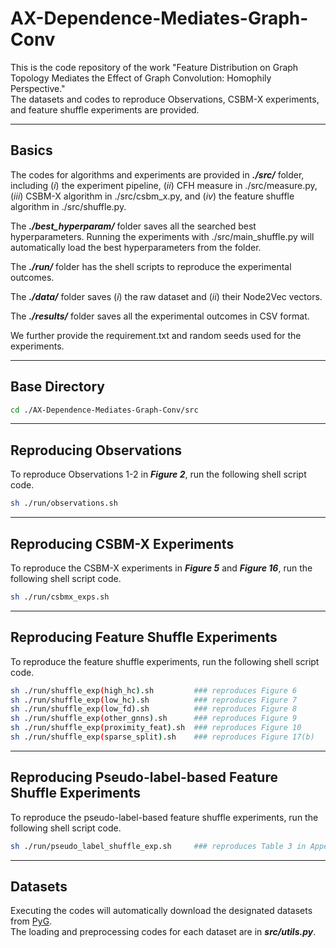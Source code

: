 # AX-Dependence-Mediates-Graph-Conv

This is the code repository of the work "Feature Distribution on Graph Topology Mediates the Effect of Graph Convolution: Homophily Perspective." \
The datasets and codes to reproduce Observations, CSBM-X experiments, and feature shuffle experiments are provided.

---
## Basics

The codes for algorithms and experiments are provided in **_./src/_** folder, including (_i_) the experiment pipeline, (_ii_) CFH measure in  ./src/measure.py, (_iii_) CSBM-X algorithm in ./src/csbm_x.py, and (_iv_) the feature shuffle algorithm in ./src/shuffle.py.

The **_./best_hyperparam/_** folder saves all the searched best hyperparameters. Running the experiments with ./src/main_shuffle.py will automatically load the best hyperparameters from the folder.

The **_./run/_** folder has the shell scripts to reproduce the experimental outcomes.

The **_./data/_** folder saves (_i_) the raw dataset and (_ii_) their Node2Vec vectors.

The **_./results/_** folder saves all the experimental outcomes in CSV format.

We further provide the requirement.txt and random seeds used for the experiments.

---

## Base Directory
```bash
cd ./AX-Dependence-Mediates-Graph-Conv/src
```

---

## Reproducing Observations

To reproduce Observations 1-2 in **_Figure 2_**, run the following shell script code.
```bash
sh ./run/observations.sh
```


---

## Reproducing CSBM-X Experiments
To reproduce the CSBM-X experiments in **_Figure 5_** and **_Figure 16_**, run the following shell script code.
```bash
sh ./run/csbmx_exps.sh
```

---

## Reproducing Feature Shuffle Experiments
To reproduce the feature shuffle experiments, run the following shell script code.
```bash
sh ./run/shuffle_exp(high_hc).sh         ### reproduces Figure 6
sh ./run/shuffle_exp(low_hc).sh          ### reproduces Figure 7
sh ./run/shuffle_exp(low_fd).sh          ### reproduces Figure 8
sh ./run/shuffle_exp(other_gnns).sh      ### reproduces Figure 9
sh ./run/shuffle_exp(proximity_feat).sh  ### reproduces Figure 10
sh ./run/shuffle_exp(sparse_split).sh    ### reproduces Figure 17(b)
```

---

## Reproducing Pseudo-label-based Feature Shuffle Experiments
To reproduce the pseudo-label-based feature shuffle experiments, run the following shell script code.
```bash
sh ./run/pseudo_label_shuffle_exp.sh     ### reproduces Table 3 in Appendix F
```

---

## Datasets
Executing the codes will automatically download the designated datasets from [PyG](https://pytorch-geometric.readthedocs.io/en/latest/modules/datasets.html). \
The loading and preprocessing codes for each dataset are in _**src/utils.py**_. 


